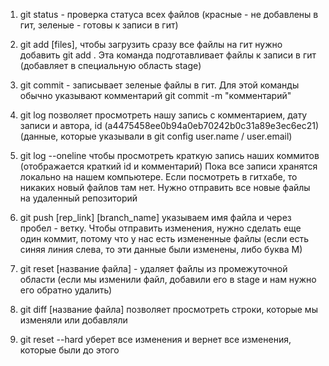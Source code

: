 1. git status - проверка статуса всех файлов (красные - не добавлены в гит, зеленые - готовы к записи в гит)
2. git add [files], чтобы загрузить сразу все файлы на гит нужно добавить git add . Эта команда подготавливает файлы к записи в гит (добавляет в специальную область stage)
3. git commit - записывает зеленые файлы в гит. Для этой команды обычно указывают комментарий git commit -m "комментарий"
4. git log позволяет просмотреть нашу запись с комментарием, дату записи и автора, id (a4475458ee0b94a0eb70242b0c31a89e3ec6ec21) (данные, которые указывали в git config user.name / user.email)
5. git log --oneline чтобы просмотреть краткую запись наших коммитов (отображается краткий id и комментарий)
Пока все записи хранятся локально на нашем компьютере. Если посмотреть в гитхабе, то никаких новый файлов там нет. Нужно отправить все новые файлы на удаленный репозиторий
6. git push [rep_link] [branch_name] указываем имя файла и через пробел - ветку.
Чтобы отправить изменения, нужно сделать еще один коммит, потому что у нас есть измененные файлы (если есть синяя линия слева, то эти данные были изменены, либо буква М)

1. git reset [название файла] - удаляет файлы из промежуточной области (если мы изменили файл, добавили его в stage и нам нужно его обратно удалить)
2. git diff [название файла] позволяет просмотреть строки, которые мы изменяли или добавляли
3. git reset --hard уберет все изменения и вернет все изменения, которые были до этого